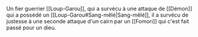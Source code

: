Un fier guerrier [[Loup-Garou]], qui a survécu à une attaque de [[Démon]] qui a possédé un [[Loup-Garou#Sang-mêlé|Sang-mêlé]], il a survécu de justesse à une seconde attaque d'un cairn par un [[Fomori]] qui c'est fait passé pour un dieu.